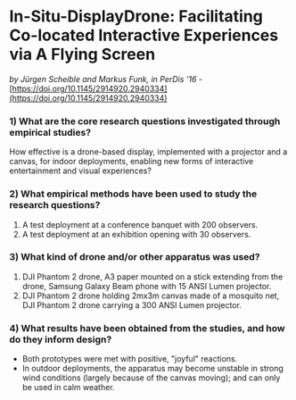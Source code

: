 # In-Situ-DisplayDrone: Facilitating Co-located Interactive Experiences via A Flying Screen

*by Jürgen Scheible and Markus Funk, in PerDis '16* - [https://doi.org/10.1145/2914920.2940334](https://doi.org/10.1145/2914920.2940334)

### 1) What are the core research questions investigated through empirical studies?

How effective is a drone-based display, implemented with a projector and a canvas, for indoor deployments, enabling new forms of interactive entertainment and visual experiences?

### 2) What empirical methods have been used to study the research questions?

1. A test deployment at a conference banquet with 200 observers.
2. A test deployment at an exhibition opening with 30 observers.

### 3) What kind of drone and/or other apparatus was used?

1. DJI Phantom 2 drone, A3 paper mounted on a stick extending from the drone, Samsung Galaxy Beam phone with 15 ANSI Lumen projector.
2. DJI Phantom 2 drone holding 2mx3m canvas made of a mosquito net, DJI Phantom 2 drone carrying a 300 ANSI Lumen projector.

### 4) What results have been obtained from the studies, and how do they inform design?

- Both prototypes were met with positive, "joyful" reactions.
- In outdoor deployments, the apparatus may become unstable in strong wind conditions (largely because of the canvas moving); and can only be used in calm weather.
